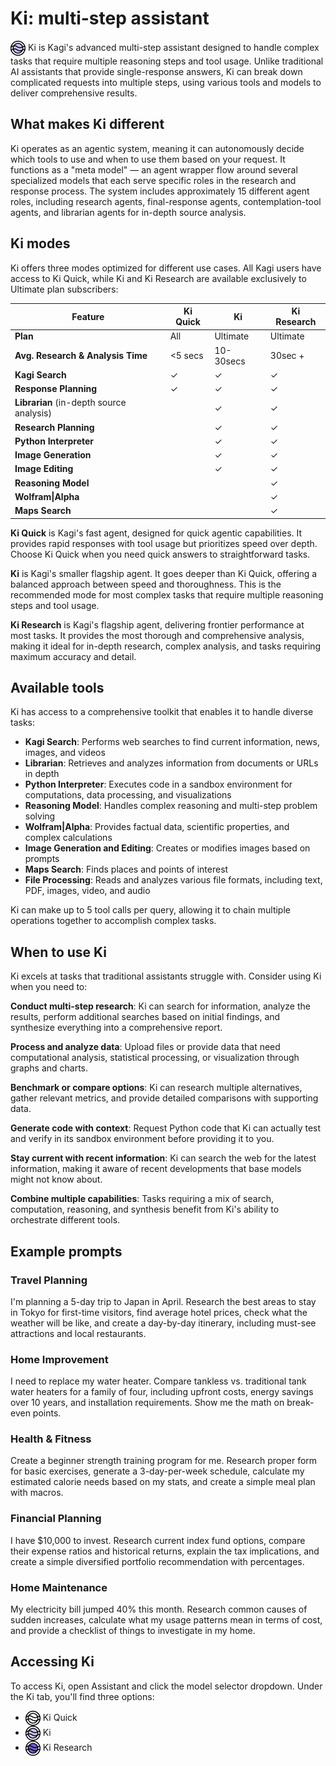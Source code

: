 # Ki: multi-step assistant

<img src="./media/ki.svg" alt="Ki Quick icon" style="display:inline; vertical-align:middle; width:24px; height:24px;" /> Ki is Kagi's advanced multi-step assistant designed to handle complex tasks that require multiple reasoning steps and tool usage. Unlike traditional AI assistants that provide single-response answers, Ki can break down complicated requests into multiple steps, using various tools and models to deliver comprehensive results.

## What makes Ki different

Ki operates as an agentic system, meaning it can autonomously decide which tools to use and when to use them based on your request. It functions as a "meta model" — an agent wrapper flow around several specialized models that each serve specific roles in the research and response process. The system includes approximately 15 different agent roles, including research agents, final-response agents, contemplation-tool agents, and librarian agents for in-depth source analysis.

## Ki modes

Ki offers three modes optimized for different use cases. All Kagi users have access to Ki Quick, while Ki and Ki Research are available exclusively to Ultimate plan subscribers:

| Feature | Ki Quick | Ki | Ki Research |
|------|---------|-------|------------|
| **Plan** | All | Ultimate | Ultimate |
| **Avg. Research & Analysis Time** | <5 secs | 10-30secs | 30sec + |
| **Kagi Search** | ✓ | ✓ | ✓ |
| **Response Planning** | ✓ | ✓ | ✓ |
| **Librarian** (in-depth source analysis) |  | ✓ | ✓ |
| **Research Planning** |  | ✓ | ✓ |
| **Python Interpreter** |  | ✓ | ✓ |
| **Image Generation** |  | ✓ | ✓ |
| **Image Editing** |  | ✓ | ✓ |
| **Reasoning Model** |  |  | ✓ |
| **Wolfram\|Alpha** |  |  | ✓ |
| **Maps Search** |  |  | ✓ |

**Ki Quick** is Kagi's fast agent, designed for quick agentic capabilities. It provides rapid responses with tool usage but prioritizes speed over depth. Choose Ki Quick when you need quick answers to straightforward tasks.

**Ki** is Kagi's smaller flagship agent. It goes deeper than Ki Quick, offering a balanced approach between speed and thoroughness. This is the recommended mode for most complex tasks that require multiple reasoning steps and tool usage.

**Ki Research** is Kagi's flagship agent, delivering frontier performance at most tasks. It provides the most thorough and comprehensive analysis, making it ideal for in-depth research, complex analysis, and tasks requiring maximum accuracy and detail.

## Available tools

Ki has access to a comprehensive toolkit that enables it to handle diverse tasks:

- **Kagi Search**: Performs web searches to find current information, news, images, and videos
- **Librarian**: Retrieves and analyzes information from documents or URLs in depth
- **Python Interpreter**: Executes code in a sandbox environment for computations, data processing, and visualizations
- **Reasoning Model**: Handles complex reasoning and multi-step problem solving
- **Wolfram|Alpha**: Provides factual data, scientific properties, and complex calculations
- **Image Generation and Editing**: Creates or modifies images based on prompts
- **Maps Search**: Finds places and points of interest
- **File Processing**: Reads and analyzes various file formats, including text, PDF, images, video, and audio

Ki can make up to 5 tool calls per query, allowing it to chain multiple operations together to accomplish complex tasks.

## When to use Ki

Ki excels at tasks that traditional assistants struggle with. Consider using Ki when you need to:

**Conduct multi-step research**: Ki can search for information, analyze the results, perform additional searches based on initial findings, and synthesize everything into a comprehensive report.

**Process and analyze data**: Upload files or provide data that need computational analysis, statistical processing, or visualization through graphs and charts.

**Benchmark or compare options**: Ki can research multiple alternatives, gather relevant metrics, and provide detailed comparisons with supporting data.

**Generate code with context**: Request Python code that Ki can actually test and verify in its sandbox environment before providing it to you.

**Stay current with recent information**: Ki can search the web for the latest information, making it aware of recent developments that base models might not know about.

**Combine multiple capabilities**: Tasks requiring a mix of search, computation, reasoning, and synthesis benefit from Ki's ability to orchestrate different tools.

## Example prompts

### Travel Planning 
I'm planning a 5-day trip to Japan in April. Research the best areas to stay in Tokyo for first-time visitors, find average hotel prices, check what the weather will be like, and create a day-by-day itinerary, including must-see attractions and local restaurants.

### Home Improvement
I need to replace my water heater. Compare tankless vs. traditional tank water heaters for a family of four, including upfront costs, energy savings over 10 years, and installation requirements. Show me the math on break-even points.


### Health & Fitness
Create a beginner strength training program for me. Research proper form for basic exercises, generate a 3-day-per-week schedule, calculate my estimated calorie needs based on my stats, and create a simple meal plan with macros.

### Financial Planning
I have $10,000 to invest. Research current index fund options, compare their expense ratios and historical returns, explain the tax implications, and create a simple diversified portfolio recommendation with percentages.

### Home Maintenance
My electricity bill jumped 40% this month. Research common causes of sudden increases, calculate what my usage patterns mean in terms of cost, and provide a checklist of things to investigate in my home.

## Accessing Ki

To access Ki, open Assistant and click the model selector dropdown.
Under the Ki tab, you'll find three options: 
- <img src="./media/ki-quick.svg" alt="Ki Quick icon" style="display:inline; vertical-align:middle; width:24px; height:24px;" /> Ki Quick
- <img src="./media/ki.svg" alt="Ki Quick icon" style="display:inline; vertical-align:middle; width:24px; height:24px;" /> Ki
- <img src="./media/ki-research.svg" alt="Ki Quick icon" style="display:inline; vertical-align:middle; width:24px; height:24px;" /> Ki Research
